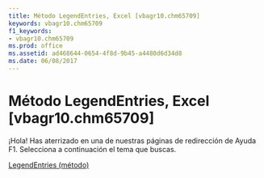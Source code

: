 ```yaml
---
title: Método LegendEntries, Excel [vbagr10.chm65709]
keywords: vbagr10.chm65709
f1_keywords:
- vbagr10.chm65709
ms.prod: office
ms.assetid: ad468644-0654-4f8d-9b45-a4480d6d34d8
ms.date: 06/08/2017
---
```





# Método LegendEntries, Excel [vbagr10.chm65709]

¡Hola! Has aterrizado en una de nuestras páginas de redirección de Ayuda F1. Selecciona a continuación el tema que buscas.


 [LegendEntries (método)](http://msdn.microsoft.com/library/legendentries-method%28Office.15%29.aspx)


